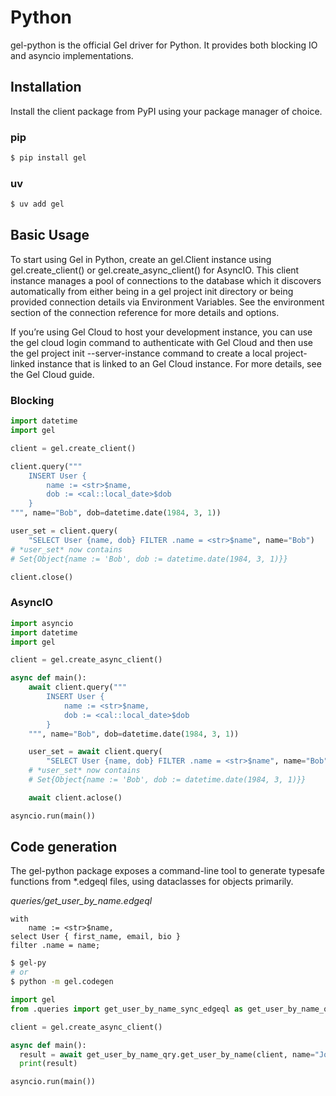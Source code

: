 # Python

gel-python is the official Gel driver for Python.  It provides both blocking IO and asyncio implementations.

## Installation

Install the client package from PyPI using your package manager of choice.

### pip

```bash
$ pip install gel
```

### uv

```bash
$ uv add gel
```

## Basic Usage

To start using Gel in Python, create an gel.Client instance using gel.create_client() or gel.create_async_client() for AsyncIO. This client instance manages a pool of connections to the database which it discovers automatically from either being in a gel project init directory or being provided connection details via Environment Variables. See the environment section of the connection reference for more details and options.

If you’re using Gel Cloud to host your development instance, you can use the gel cloud login command to authenticate with Gel Cloud and then use the gel project init --server-instance <instance-name> command to create a local project-linked instance that is linked to an Gel Cloud instance. For more details, see the Gel Cloud guide.

### Blocking

```python
import datetime
import gel

client = gel.create_client()

client.query("""
    INSERT User {
        name := <str>$name,
        dob := <cal::local_date>$dob
    }
""", name="Bob", dob=datetime.date(1984, 3, 1))

user_set = client.query(
    "SELECT User {name, dob} FILTER .name = <str>$name", name="Bob")
# *user_set* now contains
# Set{Object{name := 'Bob', dob := datetime.date(1984, 3, 1)}}

client.close()
```

### AsyncIO

```python
import asyncio
import datetime
import gel

client = gel.create_async_client()

async def main():
    await client.query("""
        INSERT User {
            name := <str>$name,
            dob := <cal::local_date>$dob
        }
    """, name="Bob", dob=datetime.date(1984, 3, 1))

    user_set = await client.query(
        "SELECT User {name, dob} FILTER .name = <str>$name", name="Bob")
    # *user_set* now contains
    # Set{Object{name := 'Bob', dob := datetime.date(1984, 3, 1)}}

    await client.aclose()

asyncio.run(main())
```

## Code generation

The gel-python package exposes a command-line tool to generate typesafe functions from *.edgeql files, using dataclasses for objects primarily.

*queries/get_user_by_name.edgeql*

```edgeql
with
    name := <str>$name,
select User { first_name, email, bio }
filter .name = name;
```

```bash
$ gel-py
# or
$ python -m gel.codegen
```

```python
import gel
from .queries import get_user_by_name_sync_edgeql as get_user_by_name_qry

client = gel.create_async_client()

async def main():
  result = await get_user_by_name_qry.get_user_by_name(client, name="John")
  print(result)

asyncio.run(main())
```

